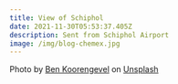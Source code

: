 ```yaml
---
title: View of Schiphol
date: 2021-11-30T05:53:37.405Z
description: Sent from Schiphol Airport
image: /img/blog-chemex.jpg
---
```

Photo by <a href="https://unsplash.com/@benkoorengevel?utm_source=unsplash&utm_medium=referral&utm_content=creditCopyText">Ben Koorengevel</a> on <a href="https://unsplash.com/s/photos/schiphol?utm_source=unsplash&utm_medium=referral&utm_content=creditCopyText">Unsplash</a>